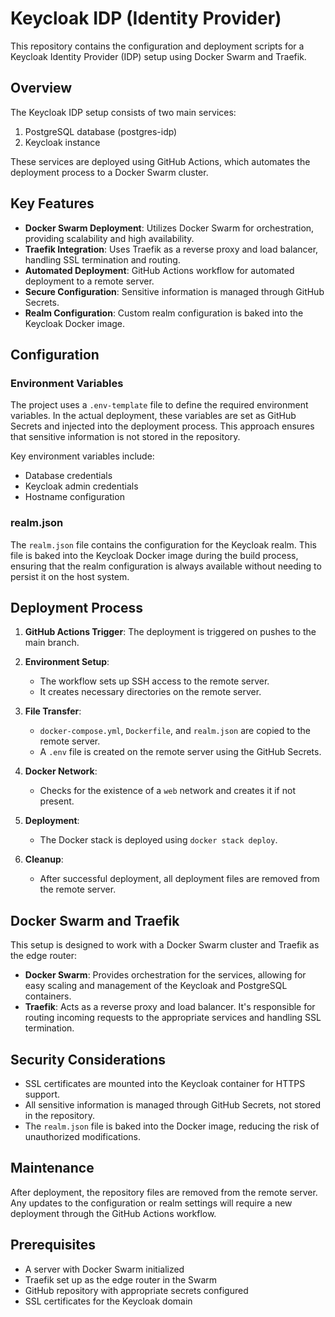 # Keycloak IDP (Identity Provider)

This repository contains the configuration and deployment scripts for a Keycloak Identity Provider (IDP) setup using Docker Swarm and Traefik.

## Overview

The Keycloak IDP setup consists of two main services:

1. PostgreSQL database (postgres-idp)
2. Keycloak instance

These services are deployed using GitHub Actions, which automates the deployment process to a Docker Swarm cluster.

## Key Features

- **Docker Swarm Deployment**: Utilizes Docker Swarm for orchestration, providing scalability and high availability.
- **Traefik Integration**: Uses Traefik as a reverse proxy and load balancer, handling SSL termination and routing.
- **Automated Deployment**: GitHub Actions workflow for automated deployment to a remote server.
- **Secure Configuration**: Sensitive information is managed through GitHub Secrets.
- **Realm Configuration**: Custom realm configuration is baked into the Keycloak Docker image.

## Configuration

### Environment Variables

The project uses a `.env-template` file to define the required environment variables. In the actual deployment, these variables are set as GitHub Secrets and injected into the deployment process. This approach ensures that sensitive information is not stored in the repository.

Key environment variables include:

- Database credentials
- Keycloak admin credentials
- Hostname configuration

### realm.json

The `realm.json` file contains the configuration for the Keycloak realm. This file is baked into the Keycloak Docker image during the build process, ensuring that the realm configuration is always available without needing to persist it on the host system.

## Deployment Process

1. **GitHub Actions Trigger**: The deployment is triggered on pushes to the main branch.

2. **Environment Setup**:

   - The workflow sets up SSH access to the remote server.
   - It creates necessary directories on the remote server.

3. **File Transfer**:

   - `docker-compose.yml`, `Dockerfile`, and `realm.json` are copied to the remote server.
   - A `.env` file is created on the remote server using the GitHub Secrets.

4. **Docker Network**:

   - Checks for the existence of a `web` network and creates it if not present.

5. **Deployment**:

   - The Docker stack is deployed using `docker stack deploy`.

6. **Cleanup**:
   - After successful deployment, all deployment files are removed from the remote server.

## Docker Swarm and Traefik

This setup is designed to work with a Docker Swarm cluster and Traefik as the edge router:

- **Docker Swarm**: Provides orchestration for the services, allowing for easy scaling and management of the Keycloak and PostgreSQL containers.
- **Traefik**: Acts as a reverse proxy and load balancer. It's responsible for routing incoming requests to the appropriate services and handling SSL termination.

## Security Considerations

- SSL certificates are mounted into the Keycloak container for HTTPS support.
- All sensitive information is managed through GitHub Secrets, not stored in the repository.
- The `realm.json` file is baked into the Docker image, reducing the risk of unauthorized modifications.

## Maintenance

After deployment, the repository files are removed from the remote server. Any updates to the configuration or realm settings will require a new deployment through the GitHub Actions workflow.

## Prerequisites

- A server with Docker Swarm initialized
- Traefik set up as the edge router in the Swarm
- GitHub repository with appropriate secrets configured
- SSL certificates for the Keycloak domain
